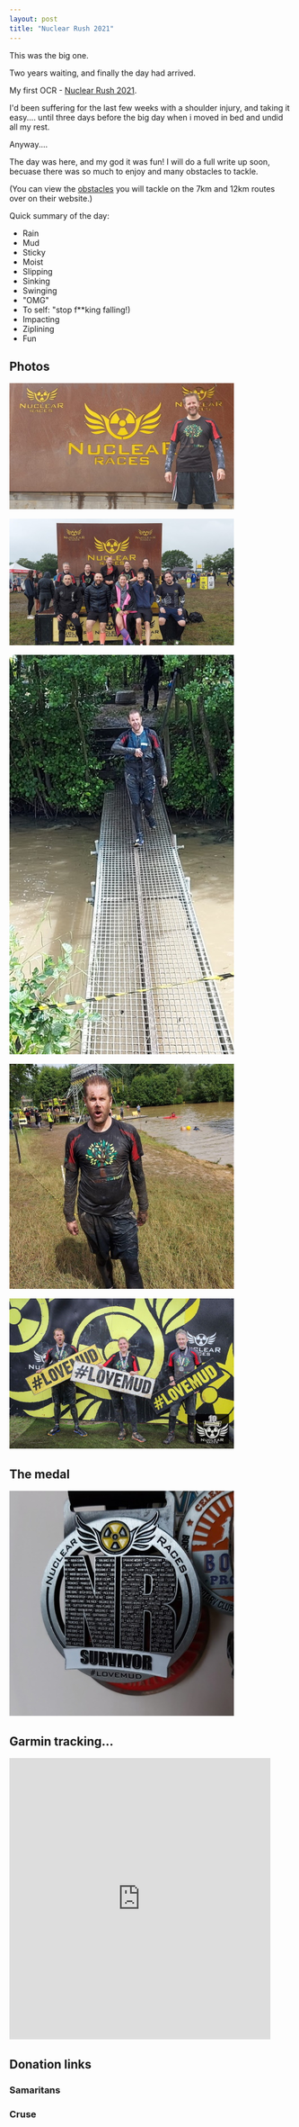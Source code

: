 ```yaml
---
layout: post
title: "Nuclear Rush 2021"
---
```


This was the big one.

Two years waiting, and finally the day had arrived.

My first OCR - [Nuclear Rush 2021](https://nuclear-races.co.uk/).

I'd been suffering for the last few weeks with a shoulder injury, and taking it easy.... until three days before the big day when i moved in bed and undid all my rest.

Anyway....

The day was here, and my god it was fun! I will do a full write up soon, becuase there was so much to enjoy and many obstacles to tackle.

(You can view the [obstacles](https://nuclear-races.co.uk/obstacles/) you will tackle on the 7km and 12km routes over on their website.)

Quick summary of the day:

* Rain
* Mud
* Sticky
* Moist
* Slipping
* Sinking
* Swinging
* "OMG"
* To self: "stop f**king falling!)
* Impacting
* Ziplining
* Fun

## Photos

[![Turning up](/content/nuclear/Nuclear_Rush_2021_1tn.jpg)](/content/nuclear/Nuclear_Rush_2021_1fs.jpg)

[![Team RFF](/content/nuclear/Nuclear_Rush_2021_2tn.jpg)](/content/nuclear/Nuclear_Rush_2021_2fs.jpg)

[![After the zipline](/content/nuclear/Nuclear_Rush_2021_3tn.jpg)](/content/nuclear/Nuclear_Rush_2021_3fs.jpg)

[![Still recovering](/content/nuclear/Nuclear_Rush_2021_4tn.jpg)](/content/nuclear/Nuclear_Rush_2021_4fs.jpg)

[![Finished](/content/nuclear/Nuclear_Rush_2021_5tn.jpg)](/content/nuclear/Nuclear_Rush_2021_5fs.jpg)

## The medal

[![The Medal](/content/nuclear/Nuclear_Rush_2021_6tn.jpg)](/content/nuclear/Nuclear_Rush_2021_6fs.jpg)

## Garmin tracking...

<iframe src='https://connect.garmin.com/modern/activity/embed/7067621228' title='Nuclear Rush 2021' width='465' height='500' frameborder='0'></iframe>

## Donation links

### Samaritans

<div id="jg-widget-skeddy-samaritans-796"></div><script>(function(){var id="jg-widget-skeddy-samaritans-796",doc=document,pfx=(window.location.toString().indexOf("https")==0)?"https":"http";var el=doc.getElementById(id);if(el){var js=doc.createElement('script');js.src=pfx+"://widgets.justgiving.com/fundraisingpage/skeddy-samaritans?enc=ZT1qZy13aWRnZXQtc2tlZGR5LXNhbWFyaXRhbnMtNzk2Jnc9NDAwJmI9aW5uZXIsZG9uYXRlLGZ1bmRyYWlzZSZpYj10aXRsZSxwcm9ncmVzcyxyYWlzZWQsdGFyZ2V0";el.parentNode.insertBefore(js, el);}})();</script>

### Cruse

<div id="jg-widget-skeddy-cruse-332"></div><script>(function(){var id="jg-widget-skeddy-cruse-332",doc=document,pfx=(window.location.toString().indexOf("https")==0)?"https":"http";var el=doc.getElementById(id);if(el){var js=doc.createElement('script');js.src=pfx+"://widgets.justgiving.com/fundraisingpage/skeddy-cruse?enc=ZT1qZy13aWRnZXQtc2tlZGR5LWNydXNlLTMzMiZ3PTQwMCZiPWlubmVyLGRvbmF0ZSxmdW5kcmFpc2UmaWI9dGl0bGUsc3VtbWFyeSxwcm9ncmVzcyxyYWlzZWQsdGFyZ2V0";el.parentNode.insertBefore(js, el);}})();</script>
